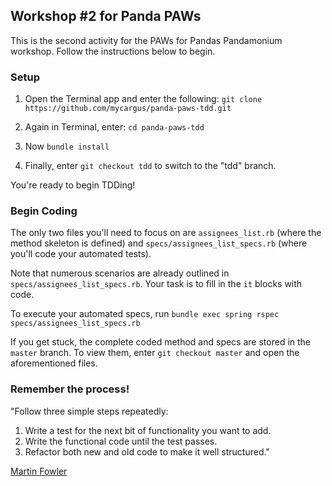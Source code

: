 ## Workshop #2 for Panda PAWs ##

This is the second activity for the PAWs for Pandas Pandamonium workshop. Follow the instructions below to begin.


### Setup ###

1. Open the Terminal app and enter the following: `git clone https://github.com/mycargus/panda-paws-tdd.git`

2. Again in Terminal, enter: `cd panda-paws-tdd`

3. Now `bundle install`

4. Finally, enter `git checkout tdd` to switch to the "tdd" branch.

You're ready to begin TDDing!


### Begin Coding ###

The only two files you'll need to focus on are `assignees_list.rb` (where the method skeleton is defined) and `specs/assignees_list_specs.rb` (where you'll code your automated tests).

Note that numerous scenarios are already outlined in `specs/assignees_list_specs.rb`. Your task is to fill in the `it` blocks with code.

To execute your automated specs, run `bundle exec spring rspec specs/assignees_list_specs.rb`

If you get stuck, the complete coded method and specs are stored in the `master` branch. To view them, enter `git checkout master` and open the aforementioned files.


### Remember the process! ###

"Follow three simple steps repeatedly:

1. Write a test for the next bit of functionality you want to add.
2. Write the functional code until the test passes.
3. Refactor both new and old code to make it well structured."

[Martin Fowler](http://martinfowler.com/bliki/TestDrivenDevelopment.html)